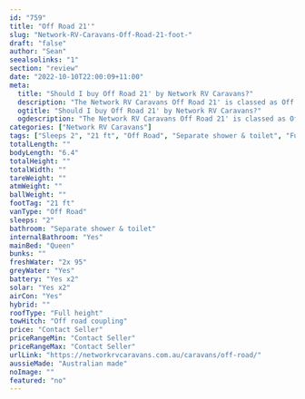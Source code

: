 ```yaml
---
id: "759"
title: "Off Road 21'"
slug: "Network-RV-Caravans-Off-Road-21-foot-"
draft: "false"
author: "Sean"
seealsolinks: "1"
section: "review"
date: "2022-10-10T22:00:09+11:00"
meta:
  title: "Should I buy Off Road 21' by Network RV Caravans?"
  description: "The Network RV Caravans Off Road 21' is classed as Off Road, and sleeps 2 people. It is Australian made and comes in at 21 ft. It generally has Separate shower & toilet."
  ogtitle: "Should I buy Off Road 21' by Network RV Caravans?"
  ogdescription: "The Network RV Caravans Off Road 21' is classed as Off Road, and sleeps 2 people. It is Australian made and comes in at 21 ft. It generally has Separate shower & toilet."
categories: ["Network RV Caravans"]
tags: ["Sleeps 2", "21 ft", "Off Road", "Separate shower & toilet", "Full height", "Price Unknown", "Australian made"]
totalLength: ""
bodyLength: "6.4"
totalHeight: ""
totalWidth: ""
tareWeight: ""
atmWeight: ""
ballWeight: ""
footTag: "21 ft"
vanType: "Off Road"
sleeps: "2"
bathroom: "Separate shower & toilet"
internalBathroom: "Yes"
mainBed: "Queen"
bunks: ""
freshWater: "2x 95"
greyWater: "Yes"
battery: "Yes x2"
solar: "Yes x2"
airCon: "Yes"
hybrid: ""
roofType: "Full height"
towHitch: "Off road coupling"
price: "Contact Seller"
priceRangeMin: "Contact Seller"
priceRangeMax: "Contact Seller"
urlLink: "https://networkrvcaravans.com.au/caravans/off-road/"
aussieMade: "Australian made"
noImage: ""
featured: "no"
---
```

